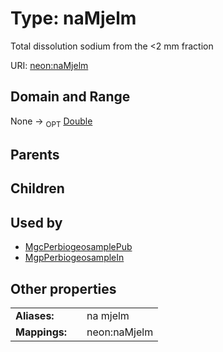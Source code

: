 
# Type: naMjelm


Total dissolution sodium from the <2 mm fraction

URI: [neon:naMjelm](https://data.neonscience.org/naMjelm)


## Domain and Range

None ->  <sub>OPT</sub> [Double](types/Double.md)

## Parents


## Children


## Used by

 * [MgcPerbiogeosamplePub](MgcPerbiogeosamplePub.md)
 * [MgpPerbiogeosampleIn](MgpPerbiogeosampleIn.md)

## Other properties

|  |  |  |
| --- | --- | --- |
| **Aliases:** | | na mjelm |
| **Mappings:** | | neon:naMjelm |

